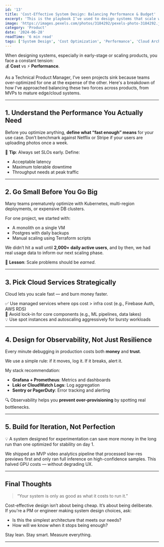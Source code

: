 ```yaml
---
id: '13'
title: 'Cost-Effective System Design: Balancing Performance & Budget'
excerpt: 'This is the playbook I’ve used to design systems that scale without setting money on fire. Real-world trade-offs, metrics, and lessons for PMs and engineers.'
image: 'https://images.pexels.com/photos/3184292/pexels-photo-3184292.jpeg?auto=compress&cs=tinysrgb&w=600&h=400&fit=crop'
category: 'Product'
date: '2024-06-28'
readTime: '6 min read'
tags: ['System Design', 'Cost Optimization', 'Performance', 'Cloud Architecture']
---
```


When designing systems, especially in early-stage or scaling products, you face a constant tension:  
💰 **Cost** vs ⚡ **Performance**.

As a Technical Product Manager, I’ve seen projects sink because teams over-optimized for one at the expense of the other. Here's a breakdown of how I’ve approached balancing these two forces across products, from MVPs to mature edge/cloud systems.

---

## 1. Understand the Performance You Actually Need

Before you optimize anything, **define what “fast enough” means** for your use case. Don’t benchmark against Netflix or Stripe if your users are uploading photos once a week.

📌 **Tip**: Always set SLOs early. Define:

- Acceptable latency
- Maximum tolerable downtime
- Throughput needs at peak traffic

---

## 2. Go Small Before You Go Big

Many teams prematurely optimize with Kubernetes, multi-region deployments, or expensive DB clusters.

For one project, we started with:

- A monolith on a single VM  
- Postgres with daily backups  
- Manual scaling using Terraform scripts  

We didn’t hit a wall until **2,000+ daily active users**, and by then, we had real usage data to inform our next scaling phase.

🧠 **Lesson**: Scale problems should be _earned_.

---

## 3. Pick Cloud Services Strategically

Cloud lets you scale fast — and burn money faster.

✅ Use managed services where ops cost > infra cost (e.g., Firebase Auth, AWS RDS)  
🚫 Avoid lock-in for core components (e.g., ML pipelines, data lakes)  
💡 Use spot instances and autoscaling aggressively for bursty workloads

---

## 4. Design for Observability, Not Just Resilience

Every minute debugging in production costs both **money** and **trust**.

We use a simple rule: if it moves, log it. If it breaks, alert it.

My stack recommendation:

- **Grafana + Prometheus**: Metrics and dashboards  
- **Loki or CloudWatch Logs**: Log aggregation  
- **Sentry or PagerDuty**: Error tracking and alerting  

🔍 Observability helps you **prevent over-provisioning** by spotting real bottlenecks.

---

## 5. Build for Iteration, Not Perfection

💡 A system designed for experimentation can save more money in the long run than one optimized for stability on day 1.

We shipped an MVP video analytics pipeline that processed low-res previews first and only ran full inference on high-confidence samples. This halved GPU costs — without degrading UX.

---

## Final Thoughts

> “Your system is only as good as what it costs to run it.”

Cost-effective design isn’t about being cheap. It’s about being deliberate.  
If you're a PM or engineer making system design choices, ask:

- Is this the simplest architecture that meets our needs?  
- How will we know when it stops being enough?

Stay lean. Stay smart. Measure everything.

---
